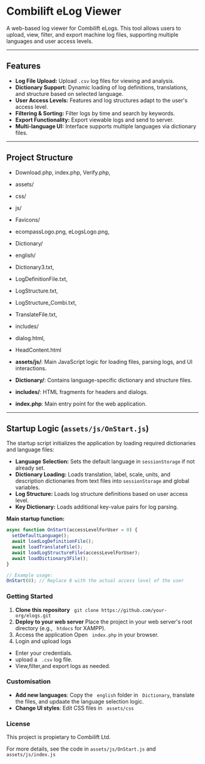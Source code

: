 # Combilift eLog Viewer

A web-based log viewer for Combilift eLogs. This tool allows users to upload, view, filter, and export machine log files, supporting multiple languages and user access levels.

---

## Features

- **Log File Upload:** Upload `.csv` log files for viewing and analysis.
- **Dictionary Support:** Dynamic loading of log definitions, translations, and structure based on selected language.
- **User Access Levels:** Features and log structures adapt to the user's access level.
- **Filtering & Sorting:** Filter logs by time and search by keywords.
- **Export Functionality:** Export viewable logs and send to server.
- **Multi-language UI:** Interface supports multiple languages via dictionary files.

---

## Project Structure

- Download.php, index.php, Verify.php,
- assets/
- css/
- js/
- Favicons/
- ecompassLogo.png, eLogsLogo.png,
- Dictionary/
- english/
- Dictionary3.txt,
- LogDefinitionFile.txt,
- LogStructure.txt,
- LogStructure_Combi.txt,
- TranslateFile.txt,
- includes/
- dialog.html,
- HeadContent.html

- **assets/js/**: Main JavaScript logic for loading files, parsing logs, and UI interactions.
- **Dictionary/**: Contains language-specific dictionary and structure files.
- **includes/**: HTML fragments for headers and dialogs.
- **index.php**: Main entry point for the web application.

---

## Startup Logic (`assets/js/OnStart.js`)

The startup script initializes the application by loading required dictionaries and language files:

- **Language Selection:** Sets the default language in `sessionStorage` if not already set.
- **Dictionary Loading:** Loads translation, label, scale, units, and description dictionaries from text files into `sessionStorage` and global variables.
- **Log Structure:** Loads log structure definitions based on user access level.
- **Key Dictionary:** Loads additional key-value pairs for log parsing.

**Main startup function:**
```javascript
async function OnStart(accessLevelForUser = 0) {
  setDefaultLanguage();
  await loadLogDefinitionFile();
  await loadTranslateFile();
  await loadLogStructureFile(accessLevelForUser);
  await loadDictionary3File();
}

// Example usage:
OnStart(8); // Replace 8 with the actual access level of the user
```
### Getting Started

1. **Clone this repository**
  ``` git clone https://github.com/your-org/elogs.git```
2. **Deploy to your web server**
Place the project in your web server's root directory (e.g., ``` htdocs``` for XAMPP).
3. Access the application
Open ``` index.php``` in your browser.
4. Login and upload logs
- Enter your credentials.
- upload a ``` .csv``` log file.
- View,filter,and export logs as needed.

### Customisation
- **Add new languages**:
Copy the ``` english``` folder in ``` Dictionary```, translate the files, and updaate the language selection logic.
- **Change UI styles**:
Edit CSS files in ``` assets/css```

### License
This project is propietary to Combilift Ltd.

For more details, see the code in ``` assets/js/OnStart.js ``` and ``` assets/js/index.js```
